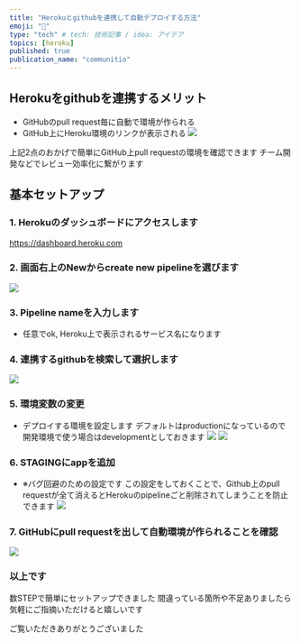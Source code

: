 ```yaml
---
title: "Herokuとgithubを連携して自動デプロイする方法"
emoji: "🐥"
type: "tech" # tech: 技術記事 / idea: アイデア
topics: [heroku]
published: true
publication_name: "communitio"
---
```


## Herokuをgithubを連携するメリット
- GitHubのpull request毎に自動で環境が作られる
- GitHub上にHeroku環境のリンクが表示される
![](https://storage.googleapis.com/zenn-user-upload/e0k0x0tcw3rvml4joj7j8zqtdssf)

上記2点のおかげで簡単にGitHub上pull requestの環境を確認できます
チーム開発などでレビュー効率化に繋がります

## 基本セットアップ

### 1. Herokuのダッシュボードにアクセスします
https://dashboard.heroku.com

### 2. 画面右上のNewからcreate new pipelineを選びます
![](https://storage.googleapis.com/zenn-user-upload/urv60hgtud0matv0768yzmpbiso7)

### 3. Pipeline nameを入力します
- 任意でok, Heroku上で表示されるサービス名になります
### 4. 連携するgithubを検索して選択します
![](https://storage.googleapis.com/zenn-user-upload/1turvopz0ixqg8qcjwv27bf0rb7x)

### 5. 環境変数の変更 
- デプロイする環境を設定します
デフォルトはproductionになっているので開発環境で使う場合はdevelopmentとしておきます
![](https://storage.googleapis.com/zenn-user-upload/5pni3smqp2pmohn4kf2d4ua1cf3c)
![](https://storage.googleapis.com/zenn-user-upload/syk6gh709ptw1a9cq9c4q6gmzdzl)

### 6. STAGINGにappを追加
- ※バグ回避のための設定です
この設定をしておくことで、Github上のpull requestが全て消えるとHerokuのpipelineごと削除されてしまうことを防止できます
![](https://storage.googleapis.com/zenn-user-upload/t85oqzvjhekno72n0b28mgxt24iu)

### 7. GitHubにpull requestを出して自動環境が作られることを確認
![](https://storage.googleapis.com/zenn-user-upload/e0k0x0tcw3rvml4joj7j8zqtdssf)


### 以上です
数STEPで簡単にセットアップできました
間違っている箇所や不足ありましたら気軽にご指摘いただけると嬉しいです

ご覧いただきありがとうございました 